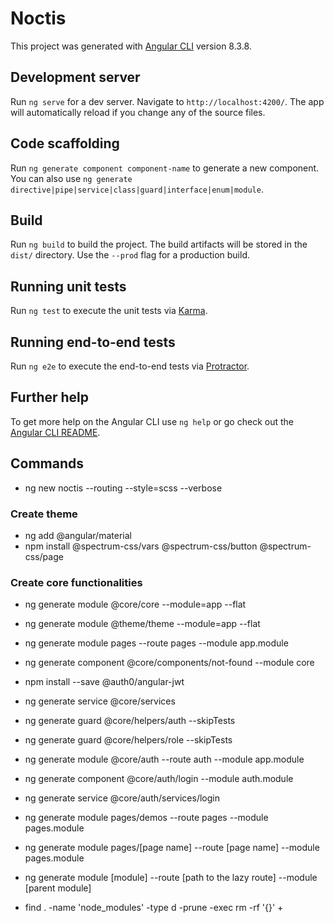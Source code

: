 # Noctis

This project was generated with [Angular CLI](https://github.com/angular/angular-cli) version 8.3.8.

## Development server

Run `ng serve` for a dev server. Navigate to `http://localhost:4200/`. The app will automatically reload if you change any of the source files.

## Code scaffolding

Run `ng generate component component-name` to generate a new component. You can also use `ng generate directive|pipe|service|class|guard|interface|enum|module`.

## Build

Run `ng build` to build the project. The build artifacts will be stored in the `dist/` directory. Use the `--prod` flag for a production build.

## Running unit tests

Run `ng test` to execute the unit tests via [Karma](https://karma-runner.github.io).

## Running end-to-end tests

Run `ng e2e` to execute the end-to-end tests via [Protractor](http://www.protractortest.org/).

## Further help

To get more help on the Angular CLI use `ng help` or go check out the [Angular CLI README](https://github.com/angular/angular-cli/blob/master/README.md).

## Commands
- ng new noctis --routing --style=scss --verbose

### Create theme
- ng add @angular/material
- npm install @spectrum-css/vars @spectrum-css/button @spectrum-css/page


### Create core functionalities
- ng generate module @core/core --module=app --flat
- ng generate module @theme/theme --module=app --flat
- ng generate module pages --route pages --module app.module
- ng generate component @core/components/not-found --module core
- npm install --save @auth0/angular-jwt
- ng generate service @core/services

- ng generate guard @core/helpers/auth --skipTests
- ng generate guard @core/helpers/role --skipTests

- ng generate module @core/auth --route auth --module app.module
- ng generate component @core/auth/login --module auth.module
- ng generate service @core/auth/services/login
- ng generate module pages/demos --route pages --module pages.module

- ng generate module pages/[page name] --route [page name] --module pages.module

- ng generate module [module] --route [path to the lazy route] --module [parent module]

- find . -name 'node_modules' -type d -prune -exec rm -rf '{}' +
